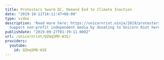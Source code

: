 ```yaml
---
title: Protesters Swarm DC, Demand End to Climate Inaction
date: "2019-10-11T16:11:47+08:00"
type: video
description: 'Read more here: https://unicornriot.ninja/2019/protesters-swarm-dc-demand-end-to-climate-inaction/
  Support non-profit independent media by donating to Unicorn Riot here: https://unicornriot.ninja/support-our-work/'
publishdate: "2019-09-27T01:39:11.000Z"
url: /unicornriot/QZmqSMO-W1E/
providers:
  youtube:
    id: QZmqSMO-W1E
---
```

